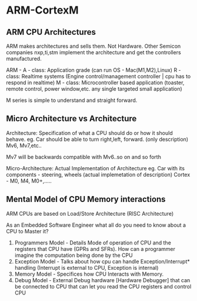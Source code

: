 # ARM-CortexM

## ARM CPU Architectures
ARM makes architectures and sells them. Not Hardware. Other Semicon companies nxp,ti,stm implement the architecture and get the controllers manufactured.

ARM - A - class: Application grade (can run OS - Mac(M1,M2),Linux)
      R - class: Realtime systems (Engine control/management controller | cpu has to respond in realtime)
      M - class: Microcontroller based application (toaster, remote control, power window,etc. any single targeted small application)

M series is simple to understand and straight forward. 

## Micro Architecture vs Architecture

Architecture: Specification of what a CPU should do or how it should behave. eg. Car should be able to turn right,left, forward. (only description)
Mv6, Mv7,etc..

Mv7 will be backwards compatible with Mv6..so on and so forth

Micro-Architecture: Actual Implementation of Architecture eg. Car with its components - steering, wheels (actual implemetation of description)
Cortex - M0, M4, M0+,.....

## Mental Model of CPU Memory interactions

ARM CPUs are based on Load/Store Architecture (RISC Architecture)

As an Embedded Software Engineer what all do you need to know about a CPU to Master it?

1. Programmers Model - Details Mode of operation of CPU and the registers that CPU have (GPRs and SFRs). How can a programmer imagine the computation being done by the CPU
2. Exception Model - Talks about how cpu can handle Exception/Interrupt* handling (Interrupt is external to CPU, Exception is internal)
3. Memory Model - Specifices how CPU Interacts with Memory.
4. Debug Model - External Debug hardware [Hardware Debugger] that can be connected to CPU that can let you read the CPU registers and control CPU



